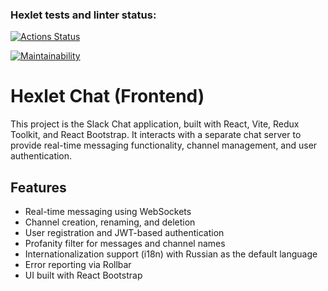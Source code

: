 ### Hexlet tests and linter status:
[![Actions Status](https://github.com/YuWizz/frontend-project-12/actions/workflows/hexlet-check.yml/badge.svg)](https://github.com/YuWizz/frontend-project-12/actions)

[![Maintainability](https://api.codeclimate.com/v1/badges/c71a0fb0c1bffbfc9f47/maintainability)](https://codeclimate.com/github/YuWizz/frontend-project-12/maintainability)

# Hexlet Chat (Frontend)

This project is the Slack Chat application, built with React, Vite, Redux Toolkit, and React Bootstrap. It interacts with a separate chat server to provide real-time messaging functionality, channel management, and user authentication.

## Features

*   Real-time messaging using WebSockets
*   Channel creation, renaming, and deletion
*   User registration and JWT-based authentication
*   Profanity filter for messages and channel names
*   Internationalization support (i18n) with Russian as the default language
*   Error reporting via Rollbar
*   UI built with React Bootstrap

